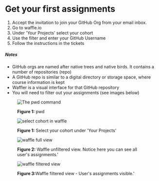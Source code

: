 # Get your first assignments

1. Accept the invitation to join your GitHub Org from your email inbox.
2. Go to waffle.io
3. Under 'Your Projects' select your cohort
4. Use the filter and enter your GitHub Username
5. Follow the instructions in the tickets

##### Notes  
- GitHub orgs are named after native trees and native birds. It contains a number of repositories (repo)
- A GitHub repo is similar to a digital directory or storage space, where course information is kept
- Waffler is a visual interface for that GitHub repository
- You will need to filter out your assignments (see images below)

<figure>
  <img src="../../images/pwd.png" alt="The pwd command"><br>
  <figcaption>
    <p><strong>Figure 1:</strong> pwd</p>
  </figcaption>
</figure>

<figure>
  <img src="../../images/waffle_select_cohort.png" alt="select cohort in waffle"><br>
  <figcaption>
    <p><strong>Figure 1:</strong> Select your cohort under 'Your Projects'</p>
  </figcaption>
</figure>

<figure>
  <img src="../../images/waffle_cohort_full_view.png" alt="waffle full view"><br>
  <figcaption>
    <p><strong>Figure 2:</strong> Waffle unfiltered view. Notice here you can see all user's assignments.'</p>
  </figcaption>
</figure>

<figure>
  <img src="../../images/waffle_cohort_filter_user_view.png" alt="waffle filtered view"><br>
  <figcaption>
    <p><strong>Figure 3:</strong>Waffle filtered view - User's assignments visible.'</p>
  </figcaption>
</figure>

